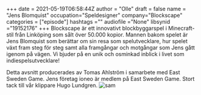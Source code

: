 +++ 
date = 2021-05-19T06:58:44Z
author = "Olle"
draft = false
name = "Jens Blomquist"
occupation="Speldesigner"
company="Blockscape"
categories = ["episode"]
hashtags =""
audiofile ="None"
libsynid ="19152176"
+++
Blockscape är ett innovativt blockbyggarspel i Minecraft-stil från Linköping som sålt över 50.000 kopior. Mannen bakom spelet är Jens Blomquist som berättar om sin resa som spelutvecklare, hur spelet växt fram steg för steg samt alla framgångar och motgångar som Jens gått igenom på vägen. Vi bjuder på en unik och osminkad inblick i livet som indiespelsutvecklare!

Detta avsnitt producerades av Tomas Ahlström i samarbete med East Sweden Game. Jens företag ioneo är medlem på East Sweden Game. Stort tack till vår klippare Hugo Lundgren.
![sam](/img/jesper.jpg)